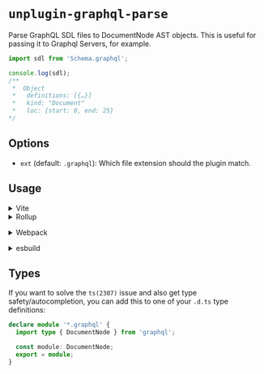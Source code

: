 # `unplugin-graphql-parse`

Parse GraphQL SDL files to DocumentNode AST objects. This is useful for passing it to Graphql Servers, for example.


```ts
import sdl from 'Schema.graphql';

console.log(sdl);
/**
 *  Object
 *   definitions: [{…}]
 *   kind: "Document"
 *   loc: {start: 0, end: 25}
*/
```

## Options

- `ext` (default: `.graphql`): Which file extension should the plugin match.

## Usage

<details>
<summary>Vite</summary></br>

```ts
// vite.config.ts
import graphqlParse from 'unplugin-graphql-parse/vite'

export default defineConfig({
  plugins: [
    graphqlParse({ /* options */ }),
  ],
})
```

</details>

<details>
<summary>Rollup</summary><br>

```ts
// rollup.config.js
import graphqlParse from 'unplugin-graphql-parse/rollup'

export default {
  plugins: [
    graphqlParse({ /* options */ }),
    // other plugins
  ],
}
```

<br></details>


<details>
<summary>Webpack</summary><br>

```ts
// webpack.config.js
module.exports = {
  /* ... */
  plugins: [
    require('unplugin-graphql-parse/webpack')({ /* options */ }),
  ],
}
```

<br></details>

<details>
<summary>esbuild</summary><br>

```ts
// esbuild.config.js
import graphqlParse from 'unplugin-graphql-parse/esbuild'

build({
  /* ... */
  plugins: [
    graphqlParse({ /* options */ }),
  ],
})
```

<br></details>

## Types

If you want to solve the `ts(2307)` issue and also get type safety/autocompletion, you can add this to one of your `.d.ts` type definitions:

```ts
declare module '*.graphql' {
  import type { DocumentNode } from 'graphql';

  const module: DocumentNode;
  export = module;
}
```
